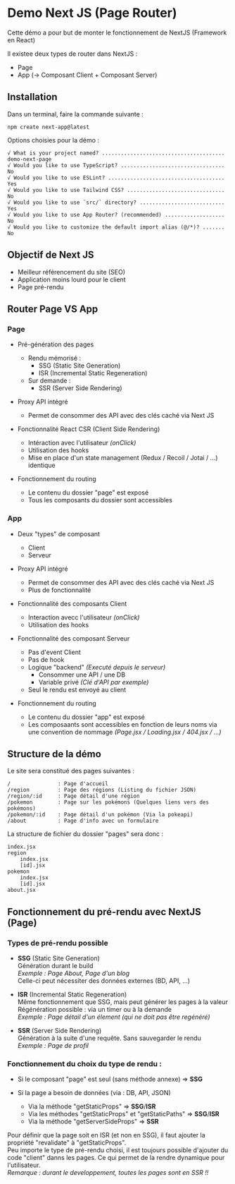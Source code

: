 # Demo Next JS (Page Router)

Cette démo a pour but de monter le fonctionnement de NextJS (Framework en React)

Il existee deux types de router dans NextJS :
- Page
- App (-> Composant Client + Composant Server)

## Installation
Dans un terminal, faire la commande suivante :
```
npm create next-app@latest
```

Options choisies pour la démo :

```
√ What is your project named? ....................................... demo-next-page
√ Would you like to use TypeScript? ................................. No 
√ Would you like to use ESLint? ..................................... Yes
√ Would you like to use Tailwind CSS? ............................... No 
√ Would you like to use `src/` directory? ........................... Yes
√ Would you like to use App Router? (recommended) ................... No 
√ Would you like to customize the default import alias (@/*)? ....... No 
```

## Objectif de Next JS
- Meilleur référencement du site (SEO)
- Application moins lourd pour le client
- Page pré-rendu

## Router Page VS App 

### Page
- Pré-génération des pages
    - Rendu mémorisé :
        - SSG (Static Site Generation)
        - ISR (Incremental Static Regeneration)
    - Sur demande :
        - SSR (Server Side Rendering)

- Proxy API intégré
    - Permet de consommer des API avec des clés caché via Next JS

- Fonctionnalité React CSR (Client Side Rendering)
    - Intéraction avec l'utilisateur _(onClick)_
    - Utilisation des hooks
    - Mise en place d'un state management (Redux / Recoil / Jotai / ...) identique

- Fonctionnement du routing
    - Le contenu du dossier "page" est exposé
    - Tous les composants du dossier sont accessibles

### App 
- Deux "types" de composant
    - Client 
    - Serveur

- Proxy API intégré
    - Permet de consommer des API avec des clés caché via Next JS
    - Plus de fonctionnalité

- Fonctionnalité des composants Client
    - Interaction avecc l'utilisateur _(onClick)_
    - Utilisation des hooks

- Fonctionnalité des composant Serveur
    - Pas d'event Client
    - Pas de hook
    - Logique "backend" _(Executé depuis le serveur)_
        - Consommer une API / une DB 
        - Variable privé _(Clé d'API par exemple)_
    - Seul le rendu est envoyé au client

- Fonctionnement du routing
    - Le contenu du dossier "app" est exposé
    - Les composaants sont accessibles en  fonction de leurs noms via une convention de nommage _(Page.jsx / Loading.jsx / 404.jsx / ...)_

## Structure de la démo
Le site sera constitué des pages suivantes :
```
/               : Page d'accueil
/region         : Page des régions (Listing du fichier JSON)
/region/:id     : Page détail d'une région 
/pokemon        : Page sur les pokémons (Quelques liens vers des pokémons) 
/pokemon/:id    : Page détail d'un pokémon (Via la pokeapi)
/about          : Page d'info avec un formulaire
```

La structure de fichier du dossier "pages" sera donc :
```
index.jsx
region
    index.jsx
    [id].jsx
pokemon
    index.jsx
    [id].jsx    
about.jsx
```

## Fonctionnement du pré-rendu avec NextJS (Page)

### Types de pré-rendu possible  
- **SSG** (Static Site Generation)
\
Génération durant le build
\
_Exemple : Page About, Page d'un blog_
\
Celle-ci peut nécessiter des données externes (BD, API,  ...)

- **ISR** (Incremental Static Regeneration)
\
Même fonctionnement que SSG, mais peut générer les pages à la valeur
\
Régénération possible  : via un timer ou à la demande
\
_Exemple : Page détail d'un élement (qui ne doit pas être regénéré)_

- **SSR** (Server Side Rendering)
\
Génération à la suite d'une requête. Sans sauvegarder le rendu
\
_Exemple : Page de profil_

### Fonctionnement du choix du type de rendu :
- Si le composant "page" est seul (sans méthode annexe) => **SSG**

- Si la page a besoin de données (via : DB, API, JSON) 
    - Via la méthode "getStaticProps" => **SSG**/**ISR**
    - Via les méthodes "getStaticProps" et "getStaticPaths"  => **SSG**/**ISR**
    - Via la méthode "getServerSideProps" => **SSR**

Pour définir que la page soit en ISR (et non en SSG), il faut ajouter la propriété "revalidate" à "getStaticProps".
\
Peu importe le  type  de  pré-rendu choisi, il est toujours possible d'ajouter du code "client" danns les pages. Ce qui permet de la rendre dynamique pour l'utilisateur.
\
_Remarque : durant le developpement, toutes les pages sont en SSR !!_